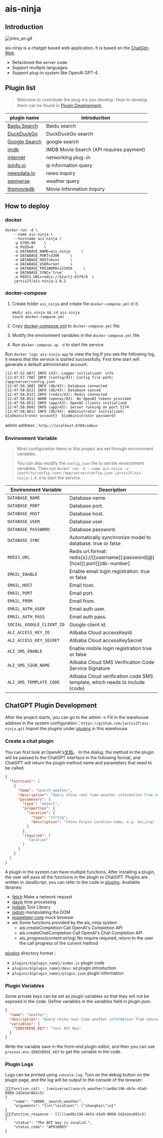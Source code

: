 # ais-ninja

## Introduction

![intro_en.gif](doc%2Fintro_en.gif)

ais-ninja is a chatgpt based web application. It is based on the [ChatGpt-Web](https://github.com/79E/ChatGpt-Web).

* Refactored the server code.
* Support multiple languages.
* Support plug-in system like OpenAI GPT-4.

## Plugin list

> Welcome to contribute the plug-ins you develop. How to develop them can be found
> in [Plugin Development](#chatgpt-plugin-development)。

| plugin name                            | introduction                             |
|----------------------------------------|------------------------------------------|
| [Baidu Search](plugins%2Fbaidu-search) | Baidu search                             |
| [DuckDuckGo](plugins%2FDuckDuckGo)     | DuckDuckGo search                        |
| [Google Search](plugins%2Fgoogle)      | google search                            |
| [imdb](plugins%2Fimdb)                 | IMDB Movie Search (API requires payment) |
| [internet](plugins%2Finternet)         | networking plug-in                       |
| [ipinfo.io](plugins%2Fipinfo.io)       | ip information query                     |
| [newsdata.io](plugins%2Fnewsdata.io)   | news inquiry                             |
| [seniverse](plugins%2Fseniverse)       | weather query                            |
| [themoviedb](plugins%2Fthemoviedb)     | Movie Information Inquiry                |

## How to deploy

### docker

```shell
docker run -d \
    --name ais-ninja \
    --hostname ais-ninja \
    -p 6789:80    \
    -e PUID=0     \
    -e DATABASE_NAME=ais_ninja     \
    -e DATABASE_PORT=3306     \
    -e DATABASE_HOST=host     \
    -e DATABASE_USER=root     \
    -e DATABASE_PASSWORD=123456     \
    -e DATABASE_SYNC='true'     \
    -e REDIS_URL=redis://${url}:6379/0  \
    jarvis2f/ais-ninja:1.0.2
```

### docker-compose

1. Create folder `ais_ninja` and create file `docker-compose.yml` in it.

    ```shell
    mkdir ais.ninja && cd ais.ninja
    touch docker-compose.yml
    ```

2. Copy [docker-compose.yml](./deploy/docker-compose.yml) to `docker-compose.yml` file.
3. Modify the environment variables in the `docker-compose.yml` file.
4. Run `docker-compose up -d` to start the service.

Run `docker logs ais-ninja-app` to view the log.If you see the following log, it means that the service is started
successfully. First time start will generate a default administrator account.

```shell
[12:47:52.887] INFO (43): Logger initialized: info
[12:47:57.798] INFO (config/43): Config file path: /app/server/config.json
[12:47:58.308] INFO (db/43): Database connected
[12:47:58.822] INFO (db/43): Database synced
[12:47:58.832] INFO (redis/43): Redis connected
[12:47:58.851] WARN (openai/43): No OpenAI tokens provided
[12:47:58.851] INFO (app/43): OpenAI clients initialized
[12:47:58.860] INFO (app/43): Server running on port 5174
[12:47:58.861] INFO (db/43): Administrator initialized: ${administrator account}  ${administrator password}
```

admin address：`http://localhost:6789/admin`

### Environment Variable

> Most configuration items in this project are set through environment variables.
>
> You can also modify the `config.json` file to set the environment variables. Then
> run `docker run -d --name ais-ninja -v /path/to/config.json:/app/server/config.json jarvis2f/ais-ninja:1.0.0` to start
> the service.

| Environment Variable      | Description                                                                    |
|---------------------------|--------------------------------------------------------------------------------|
| `DATABASE_NAME`           | Database name.                                                                 |
| `DATABASE_PORT`           | Database port.                                                                 |
| `DATABASE_HOST`           | Database host.                                                                 |
| `DATABASE_USER`           | Database user.                                                                 |
| `DATABASE_PASSWORD`       | Database password.                                                             |
| `DATABASE_SYNC`           | Automatically synchronize model to database. true or false                     |
| `REDIS_URL`               | Redis url.format: redis[s]://[[username][:password]@][host][:port][/db-number] |
| `EMAIL_ENABLE`            | Enable email login registration. true or false                                 |
| `EMAIL_HOST`              | Email host.                                                                    |
| `EMAIL_PORT`              | Email port.                                                                    |
| `EMAIL_FROM`              | Email from.                                                                    |
| `EMAIL_AUTH_USER`         | Email auth user.                                                               |
| `EMAIL_AUTH_PASS`         | Email auth pass.                                                               |
| `SOCIAL_GOOGLE_CLIENT_ID` | Google client id.                                                              |
| `ALI_ACCESS_KEY_ID`       | Alibaba Cloud accessKeyId                                                      |
| `ALI_ACCESS_KEY_SECRET`   | Alibaba Cloud accessKeySecret                                                  |
| `ALI_SMS_ENABLE`          | Enable mobile login registration true or false                                 |
| `ALI_SMS_SIGN_NAME`       | Alibaba Cloud SMS Verification Code Service Signature                          |
| `ALI_SMS_TEMPLATE_CODE`   | Alibaba Cloud verification code SMS template, which needs to include {code}    |

## ChatGPT Plugin Development

After the project starts, you can go to the admin -> Fill in the warehouse address in the system
configuration：`https://github.com/jarvis2f/ais-ninja.git` Import the plugins under [plugins](./plugins) in this
warehouse.

### Create a chat plugin

You can first look at OpenAI's[文档](https://platform.openai.com/docs/guides/gpt/function-calling)。
In the dialog, the method in the plugin will be passed to the ChatGPT interface in the following format,
and ChatGPT will return the plugin method name and parameters that need to be called.

```json
{
  "functions": [
    {
      "name": "search_weather",
      "description": "Query china real time weather information from seniverse.com",
      "parameters": {
        "type": "object",
        "properties": {
          "location": {
            "type": "string",
            "description": "China Pinyin Location name, e.g. beijing"
          }
        },
        "required": [
          "location"
        ]
      }
    }
  ]
}
```

A plugin in the system can have multiple functions.
After installing a plugin, the user will pass all the functions in the plugin to ChatGPT.
Plugins are written in JavaScript, you can refer to the code in [plugins](./plugins).
Available libraries:

* [fetch](https://developer.mozilla.org/en-US/docs/Web/API/Fetch_API/Using_Fetch) Make a network request
* [dayjs](https://day.js.org/) time processing
* [lodash](https://lodash.com/) Tool Library
* [jsdom](https://github.com/jsdom/jsdom) manipulating the DOM
* [puppeteer-core](https://www.npmjs.com/package/puppeteer-core) mock browser
* ais Some functions provided by the ais_ninja system
    * ais.createCompletion Call OpenAI's Completion API
    * ais.createChatCompletion Call OpenAI's Chat Completion API
    * ais_progress(content:string) No require required, return to the user the call progress of the current method

[plugins](./plugins) directory format：

* `plugins/${plugin_name}/index.js` plugin code
* `plugins/${plugin_name}/desc.md` plugin introduction
* `plugins/${plugin_name}/plugin.json` plugin information

### Plugin Variables

Some private keys can be set as plugin variables so that they will not be exposed in the code.
Define variables in the variables field in plugin.json.

```json
{
  "name": "weather",
  "description": "Query china real time weather information from seniverse.com",
  "variables": {
    "SENIVERSE_KEY": "Your API Key"
  }
}
```

Write the variable save in the front-end plugin editor, and then you can use `process.env.SENIVERSE_KEY` to get the
variable in the code.

### Plugin Logs

Logs can be printed using `console.log`. Turn on the debug button on the plugin page, and the log will be output to the
console of the browser.

```
📣📣📣function_call - [seniverse](search_weather)(ae9bc196-4bfe-43a9-8060-2d2e2ec601c5)
{
    "name": "10000__search_weather",
    "arguments": "{\n\"location\": \"shanghai\"\n}"
}
📣📣📣function_response - []()(ae9bc196-4bfe-43a9-8060-2d2e2ec601c5)
{
    "status": "The API key is invalid.",
    "status_code": "AP010003"
}
```
